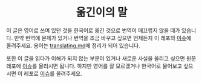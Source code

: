 <h1 align="center">옮긴이의 말</h1>

이 글은 영어로 쓰여 있던 것을 한국어로 옮긴 것으로 번역이 매끄럽지 않을 때가 있습니다.
만약 번역에 문제가 있거나 번역을 조금 바꾸고 싶으면 언제든지 이 레포의 [이슈](https://github.com/buttercrab/wtfpython-ko/issues/new?title=%EB%B2%88%EC%97%AD%EC%9D%84%20%EA%B3%A0%EC%B3%90%EC%A3%BC%EC%84%B8%EC%9A%94.&body=%22~%22%20%EB%8B%A8%EC%9B%90%EC%97%90%EC%84%9C%3A%0A%0A%3E%20~%0A%0A%EB%9D%BC%EA%B3%A0%20%EC%93%B0%EC%97%AC%EC%9E%88%EC%8A%B5%EB%8B%88%EB%8B%A4.%20%EC%9D%B4%EA%B2%83%EC%9D%84%0A%0A%3E%20~%0A%0A%EC%9D%B4%EB%A0%87%EA%B2%8C%20%EA%B3%A0%EC%B3%90%EC%A3%BC%EC%84%B8%EC%9A%94.%0A%0A%28%EC%9D%B4%EC%9C%A0%29)에 올려주세요.
용어는 [translating.md](/translating.md)에 정리가 되어 있습니다.

또한 이 글을 읽다가 이해가 되지 않는 부분이 있거나 새로운 사실을 올리고 싶으면 원문 레포에 [이슈](https://github.com/satwikkansal/wtfpython/issues/new)를 올리시면 됩니다.
하지만 영어를 잘 모르겠거나 한국어로 물어보고 싶으시면 이 레포로 [이슈](https://github.com/buttercrab/wtfpython-ko/issues/new)를 올려주세요.
